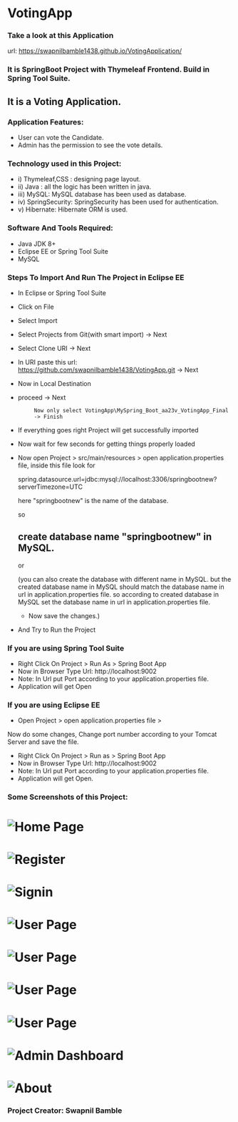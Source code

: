 # VotingApp 

 ### Take a look at this Application
url: https://swapnilbamble1438.github.io/VotingApplication/

### It is SpringBoot Project with Thymeleaf Frontend. Build in Spring Tool Suite.
## It is a Voting Application. 

### Application Features:
- User can vote the Candidate.
- Admin has the permission to see the vote details.

### Technology used in this Project: 
- i) Thymeleaf,CSS : designing page layout. 
- ii) Java : all the logic has been written in java. 
- iii) MySQL: MySQL database has been used as database.
- iv) SpringSecurity: SpringSecurity has been used for authentication.
- v) Hibernate: Hibernate ORM is used.


### Software And Tools Required:
- Java JDK 8+ 
- Eclipse EE or Spring Tool Suite
- MySQL

### Steps To Import And Run The Project in Eclipse EE
- In Eclipse or Spring Tool Suite
- Click on File
- Select Import
- Select Projects from Git(with smart import) -> Next
- Select Clone URI -> Next
- In URI paste this url: https://github.com/swapnilbamble1438/VotingApp.git
  -> Next
-  Now in Local Destination

-  proceed -> Next

            Now only select VotingApp\MySpring_Boot_aa23v_VotingApp_Final
            -> Finish
   
-  If everything goes right Project will get successfully imported
-  Now wait for few seconds for getting things properly loaded

-  Now open Project > src/main/resources > open application.properties file,
   inside this file look for
   
   spring.datasource.url=jdbc:mysql://localhost:3306/springbootnew?serverTimezone=UTC

   here "springbootnew" is the name of the database.
   
     so

   ## create database name "springbootnew" in MySQL.

    or

   (you can also create the database with different name in MySQL. but the created database
   name in MySQL should match the database name in url in application.properties file.
   so according to created database in MySQL set the database name in url in 
   application.properties 
   file.
   - Now save the changes.)
  - And Try to Run the Project

  ### If you are using Spring Tool Suite 
 -  Right Click On Project > Run As > Spring Boot App 
 -  Now in Browser Type Url: http://localhost:9002
 -  Note: In Url put Port according to your application.properties file.
 -  Application will get Open
   
 ### If you are using Eclipse EE
 - Open Project > open application.properties file >
 
  Now do some changes, Change port number according to your Tomcat Server
  and save the file. 
  
 - Right Click On Project > Run as > Spring Boot App
 - Now in Browser Type Url: http://localhost:9002
 -  Note: In Url put Port according to your application.properties file.
 -  Application will get Open.


### Some Screenshots of this Project:
![Home Page](a1.png)
==================================================================================================================================================================
![Register](a2.png)
==================================================================================================================================================================
![Signin](a3.png)
==================================================================================================================================================================
![User Page](a4.png)
==================================================================================================================================================================
![User Page](a5.png)
==================================================================================================================================================================
![User Page](a6.png)
==================================================================================================================================================================
![User Page](a7.png)
==================================================================================================================================================================
![Admin Dashboard](a8.png)
==================================================================================================================================================================
![About](a9.png)
==================================================================================================================================================================



### Project Creator: Swapnil Bamble


